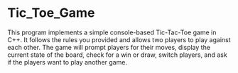 # Tic_Toe_Game
This program implements a simple console-based Tic-Tac-Toe game in C++. It follows the rules you provided and allows two players to play against each other. The game will prompt players for their moves, display the current state of the board, check for a win or draw, switch players, and ask if the players want to play another game.
